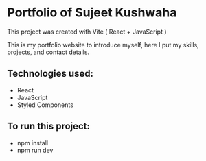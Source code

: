 # Portfolio of Sujeet Kushwaha

This project was created with Vite ( React + JavaScript )

This is my portfolio website to introduce myself, here I put my skills, projects, and contact details.

## Technologies used:
- React
- JavaScript
- Styled Components
 
## To run this project:
- npm install
- npm run dev
